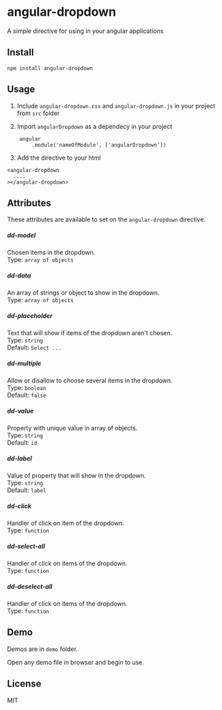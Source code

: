 # angular-dropdown

A simple directive for using in your angular applications

## Install

```
npm install angular-dropdown
```

## Usage

1. Include ```angular-dropdown.css``` and ```angular-dropdown.js``` in your project from ```src``` folder

2. Import ```angularDropdown``` as a dependecy in your project

```
    angular
        .module('nameOfModule', ['angularDropdown'])
```

3. Add the directive to your html
```
<angular-dropdown
  ....
></angular-dropdown>
```

## Attributes

These attributes are available to set on the ```angular-dropdown``` directive.

##### dd-model
Chosen items in the dropdown.<br>
Type: `array of objects`<br>

##### dd-data

An array of strings or object to show in the dropdown.<br>
Type: `array of objects`<br>

##### dd-placeholder

Text that will show if items of the dropdown aren't chosen.<br>
Type: `string`<br>
Default: `Select ...`

##### dd-multiple

Allow or disallow to choose several items in the dropdown.<br>
Type: `boolean`<br>
Default: `false`

##### dd-value

Property with unique value in array of objects.<br>
Type: `string`<br>
Default: `id`

##### dd-label

Value of property that will show in the dropdown.<br>
Type: `string`<br>
Default: `label`

##### dd-click

Handler of click on item of the dropdown.<br>
Type: `function`<br>

##### dd-select-all

Handler of click on items of the dropdown.<br>
Type: `function`<br>

##### dd-deselect-all

Handler of click on items of the dropdown.<br>
Type: `function`<br>

## Demo

Demos are in ```demo``` folder. 

Open any demo file in browser and begin to use.

## License

MIT
